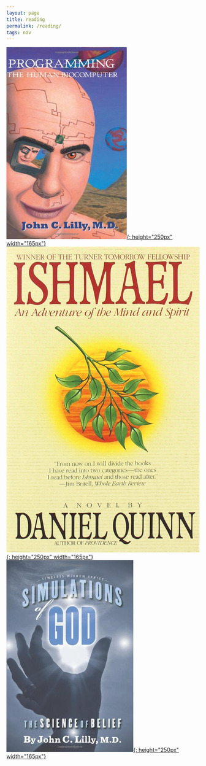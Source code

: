 ```yaml
---
layout: page
title: reading
permalink: /reading/
tags: nav
---
```


[![Programming the Human Biocomputer by John C. Lilly](/images/books/programming_the_human_biocomputer.jpg){: height="250px" width="165px"}](https://www.amazon.com/Programming-Human-Biocomputer-John-Lilly/dp/1579510655)
[![Ishmael by Daniel Quinn](/images/books/ishmael.jpg){: height="250px" width="165px"}](https://www.amazon.com/Ishmael-Adventure-Spirit-Daniel-Quinn/dp/0553375407)
[![Simulations of God by John C. Lilly](/images/books/simulations_of_god.jpg){: height="250px" width="165px"}](https://www.amazon.com/Simulations-God-Science-Belief-Timeless/dp/1579511570)
